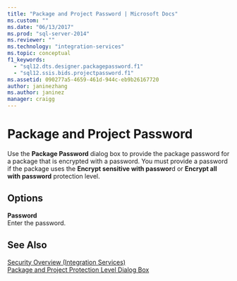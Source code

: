 ```yaml
---
title: "Package and Project Password | Microsoft Docs"
ms.custom: ""
ms.date: "06/13/2017"
ms.prod: "sql-server-2014"
ms.reviewer: ""
ms.technology: "integration-services"
ms.topic: conceptual
f1_keywords: 
  - "sql12.dts.designer.packagepassword.f1"
  - "sql12.ssis.bids.projectpassword.f1"
ms.assetid: 090277a5-4659-461d-944c-eb9b26167720
author: janinezhang
ms.author: janinez
manager: craigg
---
```

# Package and Project Password
  Use the **Package Password** dialog box to provide the package password for a package that is encrypted with a password. You must provide a password if the package uses the **Encrypt sensitive with passwor**d or **Encrypt all with password** protection level.  
  
## Options  
 **Password**  
 Enter the password.  
  
## See Also  
 [Security Overview &#40;Integration Services&#41;](security/security-overview-integration-services.md)   
 [Package and Project Protection Level Dialog Box](../../2014/integration-services/package-and-project-protection-level-dialog-box.md)  
  
  
